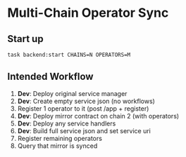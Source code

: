 # Multi-Chain Operator Sync

## Start up

```bash
task backend:start CHAINS=N OPERATORS=M
```

## Intended Workflow

1. **Dev**: Deploy original service manager
2. **Dev**: Create empty service json (no workflows)
3. Register 1 operator to it (post /app + register)
4. **Dev**: Deploy mirror contract on chain 2 (with operators)
5. **Dev**: Deploy any service handlers
6. **Dev**: Build full service json and set service uri
7. Register remaining operators
8. Query that mirror is synced